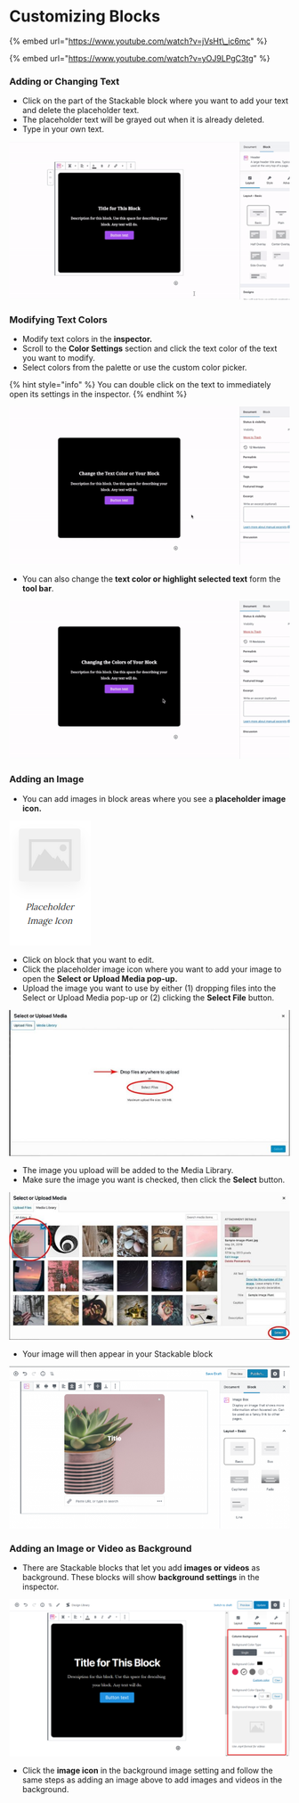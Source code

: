 # Customizing Blocks

{% embed url="https://www.youtube.com/watch?v=jVsHt\_ic6mc" %}

{% embed url="https://www.youtube.com/watch?v=yOJ9LPgC3tg" %}



### **Adding or Changing Text**

* Click on the part of the Stackable block where you want to add your text and delete the placeholder text.
* The placeholder text will be grayed out when it is already deleted.
* Type in your own text.

![](../../.gitbook/assets/ezgif-6-6e0727581214.gif)

### **Modifying Text Colors**

* Modify text colors in the **inspector.**
* Scroll to the **Color Settings** section and click the text color of the text you want to modify.
* Select colors from the palette or use the custom color picker.

{% hint style="info" %}
You can double click on the text to immediately open its settings in the inspector.
{% endhint %}

![](../../.gitbook/assets/ezgif-6-856dc806ac83.gif)

*  You can also change the **text color or highlight selected text** form the **tool bar**.

![](../../.gitbook/assets/ezgif-6-0b04662d999b.gif)



### **Adding an Image**

* You can add images in block areas where you see a **placeholder image icon.**

![](../../.gitbook/assets/firefox_l6hudjwtbw.png)

* Click on block that you want to edit.
* Click the placeholder image icon where you want to add your image to open the **Select or Upload Media pop-up.**
* Upload the image you want to use by either \(1\) dropping files into the Select or Upload Media pop-up or \(2\) clicking the **Select File** button.

![](../../.gitbook/assets/stackable-add-content-add-image-01-768x400.jpg)

* The image you upload will be added to the Media Library.
* Make sure the image you want is checked, then click the **Select** button.

![](../../.gitbook/assets/stackable-add-content-add-image-media-lib-02-768x403.jpg)

* Your image will then appear in your Stackable block

![We are using the Image Box block as an example here](../../.gitbook/assets/stackable-add-content-add-image-in-block-01-768x444.png)



### **Adding an Image or Video as Background**

* There are Stackable blocks that let you add **images or** **videos** as background. These blocks will show **background settings** in the inspector.

![](../../.gitbook/assets/firefox_kkwq5hgdcm.png)

* Click the **image icon** in the background image setting and follow the same steps as adding an image above to add images and videos in the background.

